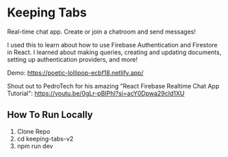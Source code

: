 # Keeping Tabs
Real-time chat app. Create or join a chatroom and send messages!

I used this to learn about how to use Firebase Authentication and Firestore in React. I learned about making queries, creating and updating documents, setting up authentication providers, and more!

Demo: https://poetic-lollipop-ecbf18.netlify.app/

Shout out to PedroTech for his amazing "React Firebase Realtime Chat App Tutorial": https://youtu.be/0gLr-pBIPhI?si=acY0Dpwa29cId1XU

## How To Run Locally
1. Clone Repo
2. cd keeping-tabs-v2
3. npm run dev
